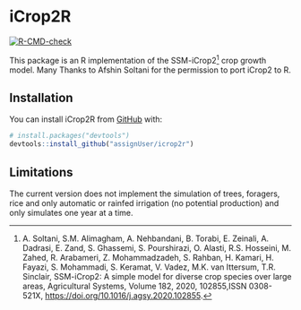 
<!-- README.md is generated from README.Rmd. Please edit that file -->

# iCrop2R

<!-- badges: start -->

[![R-CMD-check](https://github.com/assignUser/icrop2r/actions/workflows/R-CMD-check.yaml/badge.svg)](https://github.com/assignUser/icrop2r/actions/workflows/R-CMD-check.yaml)
<!-- badges: end -->

This package is an R implementation of the SSM-iCrop2[^1] crop growth
model. Many Thanks to Afshin Soltani for the permission to port iCrop2
to R.

## Installation

You can install iCrop2R from [GitHub](https://github.com/) with:

``` r
# install.packages("devtools")
devtools::install_github("assignUser/icrop2r")
```

## Limitations

The current version does not implement the simulation of trees,
foragers, rice and only automatic or rainfed irrigation (no potential
production) and only simulates one year at a time.

[^1]: A. Soltani, S.M. Alimagham, A. Nehbandani, B. Torabi, E. Zeinali,
    A. Dadrasi, E. Zand, S. Ghassemi, S. Pourshirazi, O. Alasti, R.S.
    Hosseini, M. Zahed, R. Arabameri, Z. Mohammadzadeh, S. Rahban, H.
    Kamari, H. Fayazi, S. Mohammadi, S. Keramat, V. Vadez, M.K. van
    Ittersum, T.R. Sinclair, SSM-iCrop2: A simple model for diverse crop
    species over large areas, Agricultural Systems, Volume 182, 2020,
    102855,ISSN 0308-521X, <https://doi.org/10.1016/j.agsy.2020.102855>.
